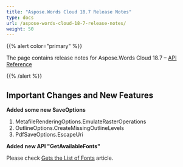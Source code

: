 ```yaml
---
title: "Aspose.Words Cloud 18.7 Release Notes"
type: docs
url: /aspose-words-cloud-18-7-release-notes/
weight: 50
---
```


{{% alert color="primary" %}} 

The page contains release notes for Aspose.Words Cloud 18.7 – [API Reference](https://apireference.aspose.cloud/words/)

{{% /alert %}} 
## **Important Changes and New Features**
**Added some new SaveOptions**

1. MetafileRenderingOptions.EmulateRasterOperations
1. OutlineOptions.CreateMissingOutlineLevels
1. PdfSaveOptions.EscapeUri

**Added new API "GetAvailableFonts"**

Please check [Gets the List of Fonts](/gets-the-list-of-fonts/) article.
